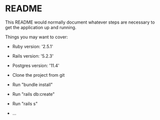 # README

This README would normally document whatever steps are necessary to get the
application up and running.

Things you may want to cover:

* Ruby version: '2.5.1'

* Rails version: '5.2.3'

* Postgres version: '11.4'

* Clone the project from git

* Run "bundle install"

* Run "rails db:create"

* Run "rails s"

* ...
